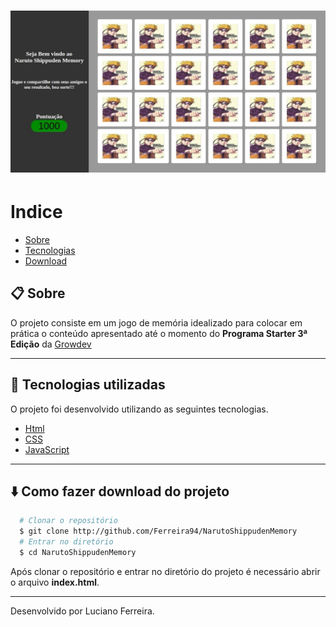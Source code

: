 <h1>
  <img src="./images/landing.jpeg">
</h1>

# Indice

- [Sobre](#-sobre)
- [Tecnologias](#-tecnologias-utilizadas)
- [Download](#-como-fazer-download-do-projeto)

## 📋 Sobre

O projeto consiste em um jogo de memória idealizado para colocar em prática o conteúdo apresentado até o momento do **Programa Starter 3ª Edição** da [Growdev](https://growdev.com.br/)

---

## 🚀 Tecnologias utilizadas

O projeto foi desenvolvido utilizando as seguintes tecnologias.

- [Html](https://html.com/)
- [CSS](https://www.w3.org/Style/CSS/Overview.en.html)
- [JavaScript](https://www.javascript.com/)

---

## ⬇️ Como fazer download do projeto

```bash
  # Clonar o repositório
  $ git clone http://github.com/Ferreira94/NarutoShippudenMemory
  # Entrar no diretório
  $ cd NarutoShippudenMemory
```

Após clonar o repositório e entrar no diretório do projeto é necessário abrir o arquivo **index.html**.

---
Desenvolvido por Luciano Ferreira.